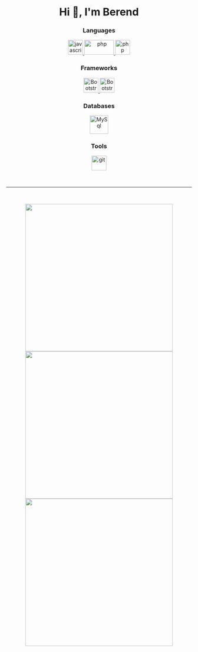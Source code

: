 
<div align = "center">
  <h1>Hi 👋, I'm Berend</h1>

### Languages
  <a href="https://developer.mozilla.org/en-US/docs/Web/javascript">
  <img src="https://upload.vectorlogo.zone/logos/javascript/images/239ec8a4-163e-4792-83b6-3f6d96911757.svg" alt="javascript" width="40" height="40" />
  </a>
  <a href="https://www.php.net/">
    <img src="https://www.vectorlogo.zone/logos/php/php-ar21.svg" alt="php" width="80" height="40" />
</a>
  <a href="https://dotnet.microsoft.com/en-us/languages/csharp">
      <img src="https://cdn.worldvectorlogo.com/logos/c--4.svg" alt="php" width="40" height="40" />
    </a>

### Frameworks

<a href="https://getbootstrap.com/">
  <img src="https://www.vectorlogo.zone/logos/getbootstrap/getbootstrap-icon.svg" alt="Bootstrap" width="40" height="40" />
</a>
<a href="https://jquery.com/">
  <img src="https://www.vectorlogo.zone/logos/jquery/jquery-icon.svg" alt="Bootstrap" width="40" height="40" />
</a>

### Databases

<a href="https://www.mysql.com/">
  <img src="https://www.vectorlogo.zone/logos/mysql/mysql-official.svg" alt="MySql" width="50" height="50" />
</a>

### Tools

<a href="https://git-scm.com/">
    <img src="https://www.vectorlogo.zone/logos/git-scm/git-scm-icon.svg" alt="git" width="40" height="40" />
</a>
</div>


<br><hr><br>

<p align = "center">
  <img src = "https://github-readme-stats.vercel.app/api?username=berend109&show_icons=true&theme=dark&hide_border=true" width = 400>
  <img src = "https://github-readme-streak-stats.herokuapp.com?user=berend109&theme=dark&hide_border=true" width = 400>
  <img src = "https://github-readme-stats.vercel.app/api/top-langs/?username=berend109&count_private=true&include_all_commits=true&layout=compact&theme=dark&hide_border=true&hide=shell" width = 400>
</p>

<!--
**berend109/berend109** is a ✨ _special_ ✨ repository because its `README.md` (this file) appears on your GitHub profile.

Here are some ideas to get you started:

- 🔭 I’m currently working on ...
- 🌱 I’m currently learning ...
- 👯 I’m looking to collaborate on ...
- 🤔 I’m looking for help with ...
- 💬 Ask me about ...
- 📫 How to reach me: ...
- 😄 Pronouns: ...
- ⚡ Fun fact: ...
-->
